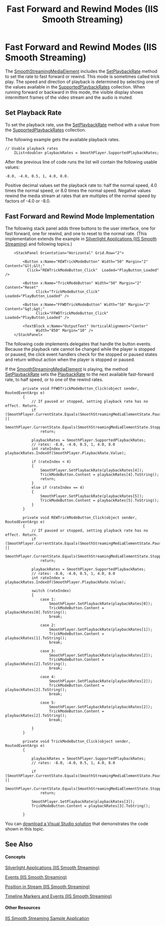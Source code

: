 ﻿---
title: Fast Forward and Rewind Modes (IIS Smooth Streaming)
TOCTitle: Fast Forward and Rewind Modes (IIS Smooth Streaming)
ms:assetid: c46bc9ab-d3ef-4b4d-8dc6-46ba1bb14233
ms:mtpsurl: https://msdn.microsoft.com/en-us/library/Ff402323(v=VS.90)
ms:contentKeyID: 28731579
ms.date: 05/02/2012
mtps_version: v=VS.90
---

# Fast Forward and Rewind Modes (IIS Smooth Streaming)

The [SmoothStreamingMediaElement](smoothstreamingmediaelement-class-microsoft-web-media-smoothstreaming_1.md) includes the [SetPlaybackRate](smoothstreamingmediaelement-setplaybackrate-method-microsoft-web-media-smoothstreaming_1.md) method to set the rate to fast forward or rewind. This mode is sometimes called trick play. The speed and direction of playback is determined by selecting one of the values available in the [SupportedPlaybackRates](smoothstreamingmediaelement-supportedplaybackrates-property-microsoft-web-media-smoothstreaming_1.md) collection. When running forward or backward in this mode, the visible display shows intermittent frames of the video stream and the audio is muted.

## Set Playback Rate

To set the playback rate, use the [SetPlaybackRate](smoothstreamingmediaelement-setplaybackrate-method-microsoft-web-media-smoothstreaming_1.md) method with a value from the [SupportedPlaybackRates](smoothstreamingmediaelement-supportedplaybackrates-property-microsoft-web-media-smoothstreaming_1.md) collection.

The following example gets the available playback rates.

    // Usable playback rates
        IList<double> playbackRates = SmoothPlayer.SupportedPlaybackRates;

After the previous line of code runs the list will contain the following usable values:

    -8.0, -4.0, 0.5, 1, 4.0, 8.0.

Positive decimal values set the playback rate to: half the normal speed, 4.0 times the normal speed, or 8.0 times the normal speed. Negative values rewind the media stream at rates that are multiples of the normal speed by factors of -4.0 or -8.0.

## Fast Forward and Rewind Mode Implementation

The following stack panel adds three buttons to the user interface, one for fast forward, one for rewind, and one to reset to the normal rate. (This implementation extends the example in [Silverlight Applications (IIS Smooth Streaming)](silverlight-applications.md) and following topics.)

``` 
    <StackPanel Orientation="Horizontal" Grid.Row="2">
        
        <Button x:Name="REWTrickModeButton" Width="50" Margin="2" Content="&lt;&lt;"
          Click="REWTrickModeButton_Click"  Loaded="PlayButton_Loaded" />
        
        <Button x:Name="TrickModeButton" Width="50" Margin="2" Content="Reset"
              Click="TrickModeButton_Click"  Loaded="PlayButton_Loaded" />
        
        <Button x:Name="FFWDTrickModeButton" Width="50" Margin="2" Content="&gt;&gt;"
              Click="FFWDTrickModeButton_Click"  Loaded="PlayButton_Loaded" />        
    
        <TextBlock x:Name="OutputText" VerticalAlignment="Center" 
              Width="850" Margin="10" /> 
    </StackPanel>
```

The following code implements delegates that handle the button events. Because the playback rate cannot be changed while the player is stopped or paused, the click event handlers check for the stopped or paused states and return without action when the player is stopped or paused.

If the [SmoothStreamingMediaElement](smoothstreamingmediaelement-class-microsoft-web-media-smoothstreaming_1.md) is playing, the method [SetPlaybackRate](smoothstreamingmediaelement-setplaybackrate-method-microsoft-web-media-smoothstreaming_1.md) sets the [PlaybackRate](smoothstreamingmediaelement-playbackrate-property-microsoft-web-media-smoothstreaming_1.md) to the next available fast-forward rate, to half speed, or to one of the rewind rates.

``` 
        private void FFWDTrickModeButton_Click(object sender, RoutedEventArgs e)
        {            
            // If paused or stopped, setting playback rate has no effect. Return.
            if (SmoothPlayer.CurrentState.Equals(SmoothStreamingMediaElementState.Paused) ||
                SmoothPlayer.CurrentState.Equals(SmoothStreamingMediaElementState.Stopped))
                return;

            playbackRates = SmoothPlayer.SupportedPlaybackRates;
            // rates: -8.0, -4.0, 0.5, 1, 4.0, 8.0
            int rateIndex = playbackRates.IndexOf(SmoothPlayer.PlaybackRate.Value);

            if (rateIndex < 4)
            {
                SmoothPlayer.SetPlaybackRate(playbackRates[4]);
                TrickModeButton.Content = playbackRates[4].ToString();
                return;
            }
            else if (rateIndex == 4)
            {
                SmoothPlayer.SetPlaybackRate(playbackRates[5]);
                TrickModeButton.Content = playbackRates[5].ToString();
            }
        }

        private void REWTrickModeButton_Click(object sender, RoutedEventArgs e)
        {
            // If paused or stopped, setting playback rate has no effect. Return.
            if (SmoothPlayer.CurrentState.Equals(SmoothStreamingMediaElementState.Paused) ||
                SmoothPlayer.CurrentState.Equals(SmoothStreamingMediaElementState.Stopped))
                return;

            playbackRates = SmoothPlayer.SupportedPlaybackRates;
            // rates: -8.0, -4.0, 0.5, 1, 4.0, 8.0
            int rateIndex = playbackRates.IndexOf(SmoothPlayer.PlaybackRate.Value);
            
            switch (rateIndex)
            {
                case 1:
                    SmoothPlayer.SetPlaybackRate(playbackRates[0]);
                    TrickModeButton.Content = playbackRates[0].ToString();
                    break;

                case 2:
                    SmoothPlayer.SetPlaybackRate(playbackRates[1]);
                    TrickModeButton.Content = playbackRates[1].ToString();
                    break;

                case 3:
                    SmoothPlayer.SetPlaybackRate(playbackRates[2]);
                    TrickModeButton.Content = playbackRates[2].ToString();
                    break;

                case 4:
                    SmoothPlayer.SetPlaybackRate(playbackRates[2]);
                    TrickModeButton.Content = playbackRates[2].ToString();
                    break;

                case 5:
                    SmoothPlayer.SetPlaybackRate(playbackRates[2]);
                    TrickModeButton.Content = playbackRates[2].ToString();
                    break;
        
            }
        }

        private void TrickModeButton_Click(object sender, RoutedEventArgs e)
        {

            playbackRates = SmoothPlayer.SupportedPlaybackRates;
            // rates: -8.0, -4.0, 0.5, 1, 4.0, 8.0

            if (SmoothPlayer.CurrentState.Equals(SmoothStreamingMediaElementState.Paused) ||
                SmoothPlayer.CurrentState.Equals(SmoothStreamingMediaElementState.Stopped))
                return;

            SmoothPlayer.SetPlaybackRate(playbackRates[3]);
            TrickModeButton.Content = playbackRates[3].ToString();

        }
```

You can [download a Visual Studio solution](http://go.microsoft.com/fwlink/?linkid=182167) that demonstrates the code shown in this topic.

## See Also

#### Concepts

[Silverlight Applications (IIS Smooth Streaming)](silverlight-applications.md)

[Events (IIS Smooth Streaming)](events.md)

[Position in Stream (IIS Smooth Streaming)](position-in-stream.md)

[Timeline Markers and Events (IIS Smooth Streaming)](timeline-markers-and-events.md)

#### Other Resources

[IIS Smooth Streaming Sample Application](http://go.microsoft.com/fwlink/?linkid=182167)

